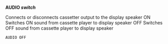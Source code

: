 **AUDIO *switch***

Connects or disconnects cassetter output to the display speaker
  ON  Switches ON sound from cassette player to display speaker
  OFF Switches OFF sound from cassette player to display speaker

```ecb2
AUDIO OFF
```